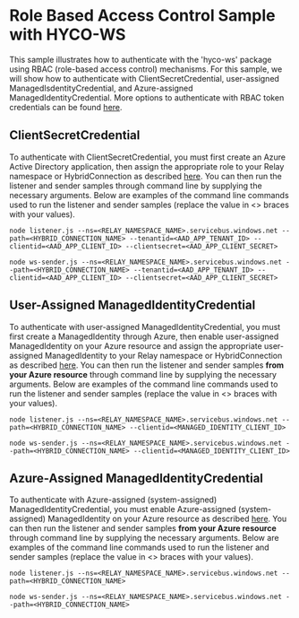 # Role Based Access Control Sample with HYCO-WS

This sample illustrates how to authenticate with the 'hyco-ws' package using RBAC (role-based access control) mechanisms.
For this sample, we will show how to authenticate with ClientSecretCredential, user-assigned ManagedIsdentityCredential, and Azure-assigned ManagedIdentityCredential.
More options to authenticate with RBAC token credentials can be found [here](https://docs.microsoft.com/en-us/javascript/api/overview/azure/identity-readme?view=azure-node-latest).

## ClientSecretCredential

To authenticate with ClientSecretCredential, you must first create an Azure Active Directory application, then assign the appropriate role to your Relay namespace or HybridConnection as described [here](https://docs.microsoft.com/en-us/azure/azure-relay/authenticate-application). You can then run the listener and sender samples through command line by supplying the necessary arguments. Below are examples of the command line commands used to run the listener and sender samples (replace the value in <> braces with your values).

```
node listener.js --ns=<RELAY_NAMESPACE_NAME>.servicebus.windows.net --path=<HYBRID_CONNECTION_NAME> --tenantid=<AAD_APP_TENANT_ID> --clientid=<AAD_APP_CLIENT_ID> --clientsecret=<AAD_APP_CLIENT_SECRET>
```

```
node ws-sender.js --ns=<RELAY_NAMESPACE_NAME>.servicebus.windows.net --path=<HYBRID_CONNECTION_NAME> --tenantid=<AAD_APP_TENANT_ID> --clientid=<AAD_APP_CLIENT_ID> --clientsecret=<AAD_APP_CLIENT_SECRET>
```

## User-Assigned ManagedIdentityCredential

To authenticate with user-assigned ManagedIdentityCredential, you must first create a ManagedIdentity through Azure, then enable user-assigned ManagedIdentity on your Azure resource and assign the appropriate user-assigned ManagedIdentity to your Relay namespace or HybridConnection as described [here](https://docs.microsoft.com/en-us/azure/azure-relay/authenticate-managed-identity). You can then run the listener and sender samples **from your Azure resource** through command line by supplying the necessary arguments. Below are examples of the command line commands used to run the listener and sender samples (replace the value in <> braces with your values).

```
node listener.js --ns=<RELAY_NAMESPACE_NAME>.servicebus.windows.net --path=<HYBRID_CONNECTION_NAME> --clientid=<MANAGED_IDENTITY_CLIENT_ID>
```

```
node ws-sender.js --ns=<RELAY_NAMESPACE_NAME>.servicebus.windows.net --path=<HYBRID_CONNECTION_NAME> --clientid=<MANAGED_IDENTITY_CLIENT_ID>
```

## Azure-Assigned ManagedIdentityCredential

To authenticate with Azure-assigned (system-assigned) ManagedIdentityCredential, you must enable Azure-assigned (system-assigned) ManagedIdentity on your Azure resource as described [here](https://docs.microsoft.com/en-us/azure/azure-relay/authenticate-managed-identity). You can then run the listener and sender samples **from your Azure resource** through command line by supplying the necessary arguments. Below are examples of the command line commands used to run the listener and sender samples (replace the value in <> braces with your values).

```
node listener.js --ns=<RELAY_NAMESPACE_NAME>.servicebus.windows.net --path=<HYBRID_CONNECTION_NAME>
```

```
node ws-sender.js --ns=<RELAY_NAMESPACE_NAME>.servicebus.windows.net --path=<HYBRID_CONNECTION_NAME>
```
